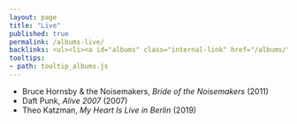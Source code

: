```yaml
---
layout: page
title: "Live"
published: true
permalink: /albums-live/
backlinks: <ul><li><a id="albums" class="internal-link" href="/albums/">Albums</a></li></ul>
tooltips: 
- path: tooltip_albums.js
---
```


* Bruce Hornsby & the Noisemakers, *Bride of the Noisemakers* (2011)
* Daft Punk, *Alive 2007* (2007)
* Theo Katzman, *My Heart Is Live in Berlin* (2019)
